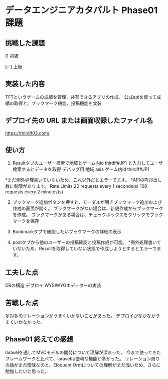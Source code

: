 # データエンジニアカタパルト Phase01 課題

## 挑戦した課題

[] 初級

[✅] 上級

## 実装した内容

TFTというゲームの成績を管理、共有できるアプリの作成。
公式apiを使って成績の取得と、ブックマーク機能、投稿機能を実装

## デプロイ先の URL または画面収録したファイル名

https://thirdlf03.com/

## 使い方

1. Resultタブのユーザー検索で地域とゲーム内id thirdlf#JP1 と入力してユーザ検索するとデータを取得
デバッグ用 地域 asia ゲーム内id thirdlf#JP1

*まだ例外処理書いていないため、これ以外だとエラーでます。
*APIの呼び出し数に制限があります。
Rate Limits
20 requests every 1 seconds(s)
100 requests every 2 minutes(s)

2. ブックマーク追加ボタンを押すと、モーダルが開きブックマーク追加および作成の画面が開く。
    ブックマークがない場合は、新規作成からブックマークを作成。
    ブックマークがある場合は、チェックボックスをクリックでブックマークを保存

3. Bookmarkタブで確認したいブックマークの詳細の表示

4. postタブから他のユーザーの投稿確認と投稿作成が可能。
*例外処理書いていないため、Resultを取得していない状態で作成しようとするとエラーでます。

## 工夫した点
DBの構造
デプロイ
WYSIWYGエディターの実装

## 苦戦した点
多対多のリレーションがうまくいかないことがあった。
デプロイがなかなかうまくいかなかった。

## Phase01 終えての感想
laravelを通してMVCモデルの開発について理解が深まった。
今まで使ってきたフレームワークと比べて、laravelは便利な機能が多かった。
リレーション周りの話がまだ曖昧なのと、Eloquent Ormについての理解がまだ浅いため、さらに勉強したいと思った。
